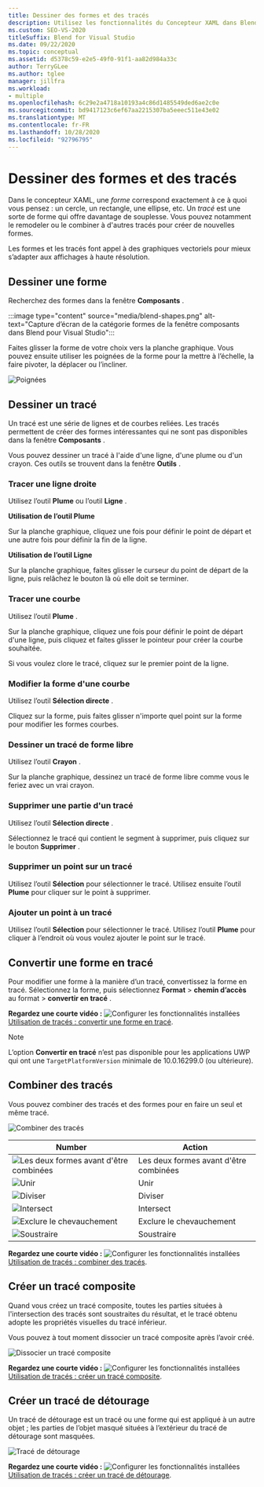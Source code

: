 ```yaml
---
title: Dessiner des formes et des tracés
description: Utilisez les fonctionnalités du Concepteur XAML dans Blend pour Visual Studio pour dessiner des tracés et des formes, les modifier et les combiner.
ms.custom: SEO-VS-2020
titleSuffix: Blend for Visual Studio
ms.date: 09/22/2020
ms.topic: conceptual
ms.assetid: d5378c59-e2e5-49f0-91f1-aa82d984a33c
author: TerryGLee
ms.author: tglee
manager: jillfra
ms.workload:
- multiple
ms.openlocfilehash: 6c29e2a4718a10193a4c86d1485549ded6ae2c0e
ms.sourcegitcommit: bd9417123c6ef67aa2215307ba5eeec511e43e02
ms.translationtype: MT
ms.contentlocale: fr-FR
ms.lasthandoff: 10/28/2020
ms.locfileid: "92796795"
---
```

# <a name="draw-shapes-and-paths"></a>Dessiner des formes et des tracés

Dans le concepteur XAML, une *forme* correspond exactement à ce à quoi vous pensez : un cercle, un rectangle, une ellipse, etc. Un *tracé* est une sorte de forme qui offre davantage de souplesse. Vous pouvez notamment le remodeler ou le combiner à d'autres tracés pour créer de nouvelles formes.

Les formes et les tracés font appel à des graphiques vectoriels pour mieux s’adapter aux affichages à haute résolution.

## <a name="draw-a-shape"></a>Dessiner une forme

Recherchez des formes dans la fenêtre **Composants** .

:::image type="content" source="media/blend-shapes.png" alt-text="Capture d’écran de la catégorie formes de la fenêtre composants dans Blend pour Visual Studio":::

Faites glisser la forme de votre choix vers la planche graphique. Vous pouvez ensuite utiliser les poignées de la forme pour la mettre à l’échelle, la faire pivoter, la déplacer ou l’incliner.

![Poignées](../designers/media/84261e83-3091-4490-ab58-4218b188439e.png)

## <a name="draw-a-path"></a>Dessiner un tracé

Un tracé est une série de lignes et de courbes reliées. Les tracés permettent de créer des formes intéressantes qui ne sont pas disponibles dans la fenêtre **Composants** .

Vous pouvez dessiner un tracé à l'aide d'une ligne, d'une plume ou d'un crayon. Ces outils se trouvent dans la fenêtre **Outils** .

### <a name="draw-a-straight-line"></a>Tracer une ligne droite

Utilisez l’outil **Plume** ou l’outil **Ligne** .

**Utilisation de l’outil Plume**

Sur la planche graphique, cliquez une fois pour définir le point de départ et une autre fois pour définir la fin de la ligne.

**Utilisation de l’outil Ligne**

Sur la planche graphique, faites glisser le curseur du point de départ de la ligne, puis relâchez le bouton là où elle doit se terminer.

### <a name="draw-a-curve"></a>Tracer une courbe

Utilisez l’outil **Plume** .

Sur la planche graphique, cliquez une fois pour définir le point de départ d'une ligne, puis cliquez et faites glisser le pointeur pour créer la courbe souhaitée.

Si vous voulez clore le tracé, cliquez sur le premier point de la ligne.

### <a name="change-the-shape-of-a-curve"></a>Modifier la forme d'une courbe

Utilisez l’outil **Sélection directe** .

Cliquez sur la forme, puis faites glisser n'importe quel point sur la forme pour modifier les formes courbes.

### <a name="draw-a-free-form-path"></a>Dessiner un tracé de forme libre

Utilisez l’outil **Crayon** .

Sur la planche graphique, dessinez un tracé de forme libre comme vous le feriez avec un vrai crayon.

### <a name="remove-part-of-a-path"></a>Supprimer une partie d'un tracé

Utilisez l’outil **Sélection directe** .

Sélectionnez le tracé qui contient le segment à supprimer, puis cliquez sur le bouton **Supprimer** .

### <a name="remove-a-point-in-a-path"></a>Supprimer un point sur un tracé

Utilisez l’outil **Sélection** pour sélectionner le tracé. Utilisez ensuite l’outil **Plume** pour cliquer sur le point à supprimer.

### <a name="add-a-point-to-a-path"></a>Ajouter un point à un tracé

Utilisez l’outil **Sélection** pour sélectionner le tracé. Utilisez l’outil **Plume** pour cliquer à l’endroit où vous voulez ajouter le point sur le tracé.

## <a name="convert-a-shape-to-a-path"></a>Convertir une forme en tracé

Pour modifier une forme à la manière d’un tracé, convertissez la forme en tracé. Sélectionnez la forme, puis sélectionnez **Format**  >  **chemin d’accès** au format  >  **convertir en tracé** .

**Regardez une courte vidéo :** ![Configurer les fonctionnalités installées](../designers/media/bldadminconsoleinitialconfigicon.png) [Utilisation de tracés : convertir une forme en tracé](https://www.youtube.com/watch?v=Io5bC0-nH6Q#t=147).

> [!NOTE]
> L’option **Convertir en tracé** n’est pas disponible pour les applications UWP qui ont une `TargetPlatformVersion` minimale de 10.0.16299.0 (ou ultérieure).

## <a name="combine-paths"></a>Combiner des tracés

Vous pouvez combiner des tracés et des formes pour en faire un seul et même tracé.

![Combiner des tracés](../designers/media/2df17a5d-a338-4ef4-96c5-dae51cc1ca8a.png)

|Number|Action|
|-|-|
|![Les deux formes avant d'être combinées](../designers/media/b1_1.png)|Les deux formes avant d'être combinées|
|![Unir](../designers/media/b1_2.png)|Unir|
|![Diviser](../designers/media/b1_3.png)|Diviser|
|![Intersect](../designers/media/b1_4.png)|Intersect|
|![Exclure le chevauchement](../designers/media/b1_5.png)|Exclure le chevauchement|
|![Soustraire](../designers/media/b1_6.png)|Soustraire|

**Regardez une courte vidéo :** ![Configurer les fonctionnalités installées](../designers/media/bldadminconsoleinitialconfigicon.png) [Utilisation de tracés : combiner des tracés](https://www.youtube.com/watch?v=Io5bC0-nH6Q#t=195).

## <a name="create-a-compound-path"></a>Créer un tracé composite

Quand vous créez un tracé composite, toutes les parties situées à l'intersection des tracés sont soustraites du résultat, et le tracé obtenu adopte les propriétés visuelles du tracé inférieur.

Vous pouvez à tout moment dissocier un tracé composite après l’avoir créé.

![Dissocier un tracé composite](../designers/media/2157a8aa-d9a7-4de4-8de5-b10d28f08a84.png)

**Regardez une courte vidéo :** ![Configurer les fonctionnalités installées](../designers/media/bldadminconsoleinitialconfigicon.png) [Utilisation de tracés : créer un tracé composite](https://www.youtube.com/watch?v=Io5bC0-nH6Q).

## <a name="create-a-clipping-path"></a>Créer un tracé de détourage

Un tracé de détourage est un tracé ou une forme qui est appliqué à un autre objet ; les parties de l’objet masqué situées à l’extérieur du tracé de détourage sont masquées.

![Tracé de détourage](../designers/media/22471e98-a841-4f39-a3ef-36090cf5a625.png)

**Regardez une courte vidéo :** ![Configurer les fonctionnalités installées](../designers/media/bldadminconsoleinitialconfigicon.png) [Utilisation de tracés : créer un tracé de détourage](https://www.youtube.com/watch?v=Io5bC0-nH6Q#t=232).
